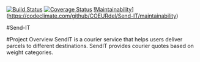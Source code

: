 [![Build Status](https://travis-ci.org/COEURdel/Send-IT.svg?branch=master)](https://travis-ci.org/COEURdel/Send-IT)
[![Coverage Status](https://coveralls.io/repos/github/COEURdel/Send-IT/badge.svg)](https://coveralls.io/github/COEURdel/Send-IT)
[!Maintainability](https://api.codeclimate.com/v1/badges/ec81a45d5f4fa1409536/maintainability)](https://codeclimate.com/github/COEURdel/Send-IT/maintainability)

#Send-IT

#Project Overview
SendIT is a courier service that helps users deliver parcels to different destinations. SendIT
provides courier quotes based on weight categories.
